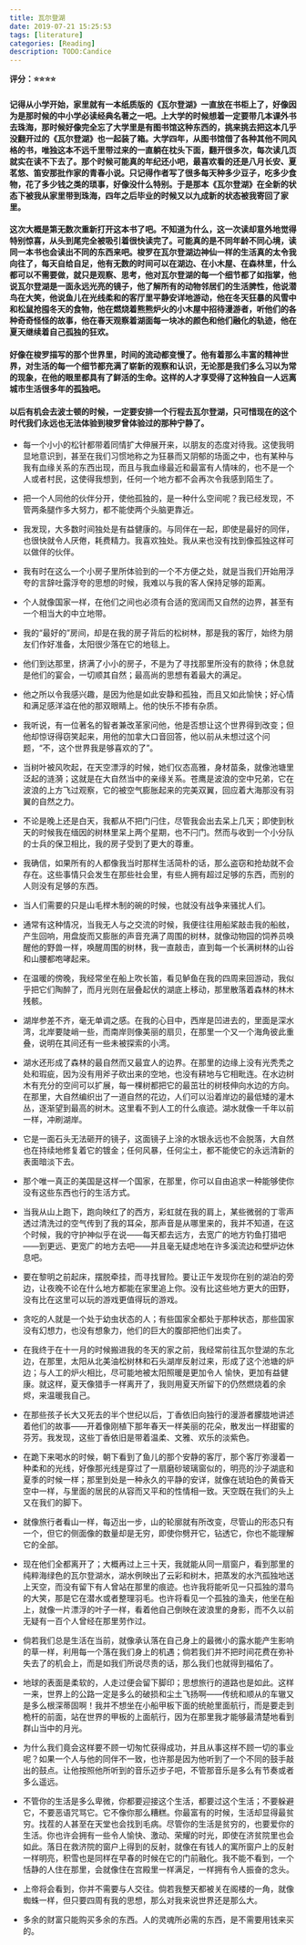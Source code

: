 ```yaml
---
title: 瓦尔登湖
date: 2019-07-21 15:25:53
tags: [literature]
categories: [Reading]
description: TODO:Candice
---
```


**评分：⭐️⭐️⭐️⭐️**

#### 记得从小学开始，家里就有一本纸质版的《瓦尔登湖》一直放在书柜上了，好像因为是那时候的中小学必读经典名著之一吧。上大学的时候想着一定要带几本课外书去珠海，那时候好像完全忘了大学里是有图书馆这种东西的，挑来挑去把这本几乎没翻开过的《瓦尔登湖》也一起装了箱。大学四年，从图书馆借了各种其他不同风格的书，唯独这本不远千里带过来的一直躺在枕头下面，翻开很多次，每次读几页就实在读不下去了。那个时候可能真的年纪还小吧，最喜欢看的还是八月长安、夏茗悠、笛安那批作家的青春小说。只记得作者写了很多每天种多少豆子，吃多少食物，花了多少钱之类的琐事，好像没什么特别。于是那本《瓦尔登湖》在全新的状态下被我从家里带到珠海，四年之后毕业的时候又以九成新的状态被我寄回了家里。

#### 这次大概是第无数次重新打开这本书了吧。不知道为什么，这一次读却意外地觉得特别惊喜，从头到尾完全被吸引着很快读完了。可能真的是不同年龄不同心境，读同一本书也会读出不同的东西来吧。梭罗在瓦尔登湖边神仙一样的生活真的太令我向往了，每天自给自足，他有无数的时间可以在湖边、在小木屋、在森林里，什么都可以不需要做，就只是观察、思考，他对瓦尔登湖的每一个细节都了如指掌，他说瓦尔登湖是一面永远光亮的镜子，他了解所有的动物邻居们的生活脾性，他说潜鸟在大笑，他说鱼儿在光线柔和的客厅里平静安详地游动，他在冬天狂暴的风雪中和松鼠抢囤冬天的食物，他在燃烧着熊熊炉火的小木屋中招待漫游者，听他们的各种奇奇怪怪的故事，他在春天观察着湖面每一块冰的颜色和他们融化的轨迹，他在夏天继续着自己孤独的狂欢。

#### 好像在梭罗描写的那个世界里，时间的流动都变慢了。他有着那么丰富的精神世界，对生活的每一个细节都充满了崭新的观察和认识，无论那是我们多么习以为常的现象，在他的眼里都具有了鲜活的生命。这样的人才享受得了这种独自一人远离城市生活很多年的孤独吧。

#### 以后有机会去波士顿的时候，一定要安排一个行程去瓦尔登湖，只可惜现在的这个时代我们永远也无法体验到梭罗曾体验过的那种宁静了。

* 每一个小小的松针都带着同情扩大伸展开来，以朋友的态度对待我。这使我明显地意识到，甚至在我们习惯地称之为狂暴而又阴郁的场面之中，也有某种与我有血缘关系的东西出现，而且与我血缘最近和最富有人情味的，也不是一个人或者村民，这使得我想到，任何一个地方都不会再次令我感到陌生了。

* 把一个人同他的伙伴分开，使他孤独的，是一种什么空间呢？我已经发现，不管两条腿作多大努力，都不能使两个头脑更靠近。

* 我发现，大多数时间独处是有益健康的。与同伴在一起，即使是最好的同伴，也很快就令人厌倦，耗费精力。我喜欢独处。我从来也没有找到像孤独这样可以做伴的伙伴。

* 我有时在这么一个小房子里所体验到的一个不方便之处，就是当我们开始用浮夸的言辞吐露浮夸的思想的时候，我难以与我的客人保持足够的距离。

* 个人就像国家一样，在他们之间也必须有合适的宽阔而又自然的边界，甚至有一个相当大的中立地带。

* 我的“最好的”房间，却是在我的房子背后的松树林，那是我的客厅，始终为朋友们作好准备，太阳很少落在它的地毯上。

* 他们到达那里，挤满了小小的房子，不是为了寻找那里所没有的款待；休息就是他们的宴会，一切顺其自然；最高尚的思想有着最大的满足。

* 他之所以令我感兴趣，是因为他是如此安静和孤独，而且又如此愉快；好心情和满足感洋溢在他的那双眼睛上。他的快乐不掺有杂质。

* 我听说，有一位著名的智者兼改革家问他，他是否想让这个世界得到改变；但他却惊讶得窃笑起来，用他的加拿大口音回答，他以前从未想过这个问题，“不，这个世界我是够喜欢的了”。

* 当树叶被风吹起，在天空漂浮的时候，她们仪态高雅，身材苗条，就像池塘里泛起的涟漪；这就是在大自然当中的亲缘关系。苍鹰是波浪的空中兄弟，它在波浪的上方飞过观察，它的被空气膨胀起来的完美双翼，回应着大海那没有羽翼的自然之力。

* 不论是晚上还是白天，我都从不把门闩住，尽管我会出去呆上几天；即使到秋天的时候我在缅因的树林里呆上两个星期，也不闩门。然而与收到一个小分队的士兵的保卫相比，我的房子受到了更大的尊重。

* 我确信，如果所有的人都像我当时那样生活简朴的话，那么盗窃和抢劫就不会存在。这些事情只会发生在那些社会里，有些人拥有超过足够的东西，而别的人则没有足够的东西。

* 当人们需要的只是山毛榉木制的碗的时候，也就没有战争来骚扰人们。

* 通常有这种情况，当我无人与之交流的时候，我便往往用船桨敲击我的船舷，产生回响，用盘旋而又膨胀的声音充满了周围的树林，就像动物园的饲养员唤醒他的野兽一样，唤醒周围的树林，我一直敲击，直到每一个长满树林的山谷和山腰都咆哮起来。

* 在温暖的傍晚，我经常坐在船上吹长笛，看见鲈鱼在我的四周来回游动，我似乎把它们陶醉了，而月光则在层叠起伏的湖底上移动，那里散落着森林的林木残骸。

* 湖岸参差不齐，毫无单调之感。在我的心目中，西岸是凹进去的，里面是深水湾，北岸要陡峭一些，而南岸则像美丽的扇贝，在那里一个又一个海角彼此重叠，说明在其间还有一些未被探索的小湾。

* 湖水还形成了森林的最自然而又最宜人的边界。在那里的边缘上没有光秃秃之处和瑕疵，因为没有用斧子砍出来的空地，也没有耕地与它相毗连。在水边树木有充分的空间可以扩展，每一棵树都把它的最茁壮的树枝伸向水边的方向。在那里，大自然编织出了一道自然的花边，人们可以沿着岸边的最低矮的灌木丛，逐渐望到最高的树木。这里看不到人工的什么痕迹。湖水就像一千年以前一样，冲刷湖岸。

* 它是一面石头无法砸开的镜子，这面镜子上涂的水银永远也不会脱落，大自然也在持续地修复着它的镀金；任何风暴，任何尘土，都不能使它的永远清新的表面暗淡下去。

* 那个唯一真正的美国是这样一个国家，在那里，你可以自由追求一种能够使你没有这些东西也行的生活方式。

* 当我从山上跑下，跑向映红了的西方，彩虹就在我的肩上，某些微弱的丁零声透过清洗过的空气传到了我的耳朵，那声音是从哪里来的，我并不知道，在这个时候，我的守护神似乎在说——每天都去远方，去宽广的地方钓鱼打猎吧——到更远、更宽广的地方去吧——并且毫无疑虑地在许多溪流边和壁炉边休息吧。

* 要在黎明之前起床，摆脱牵挂，而寻找冒险。要让正午发现你在别的湖泊的旁边，让夜晚不论在什么地方都能在家里追上你。没有比这些地方更大的田野，没有比在这里可以玩的游戏更值得玩的游戏。

* 贪吃的人就是一个处于幼虫状态的人；有些国家全都处于那种状态，那些国家没有幻想力，也没有想象力，他们的巨大的腹部把他们出卖了。

* 在我终于在十一月的时候搬进我的冬天的家之前，我经常前往瓦尔登湖的东北边，在那里，太阳从北美油松树林和石头湖岸反射过来，形成了这个池塘的炉边；与人工的炉火相比，尽可能地被太阳照暖是更加令人 愉快，更加有益健康。就这样，夏天像猎手一样离开了，我则用夏天所留下的仍然燃烧着的余烬，来温暖我自己。

* 在那些孩子长大又死去的半个世纪以后，丁香依旧向独行的漫游者朦胧地讲述着他们的故事——开着像刚植下那年春天一样美丽的花朵，散发出一样甜蜜的芬芳。我发现，这些丁香依旧是带着温柔、文雅、欢乐的淡紫色。

* 在跪下来喝水的时候，朝下看到了鱼儿的那个安静的客厅，那个客厅弥漫着一种柔和的光线，好像那光线是穿过了一扇磨砂玻璃窗似的，明亮的沙子湖底和夏季的时候一样；那里到处是一种永久的平静的安详，就像在琥珀色的黄昏天空中一样，与里面的居民的从容而又平和的性情相一致。天空既在我们的头上又在我们的脚下。

* 就像旅行者看山一样，每迈出一步，山的轮廓就有所改变，尽管山的形态只有一个，但它的侧面像的数量却是无穷，即使你劈开它，钻透它，你也不能理解它的全部。

* 现在他们全都离开了；大概再过上三十天，我就能从同一扇窗户，看到那里的纯粹海绿色的瓦尔登湖水，湖水例映出了云彩和树木，把蒸发的水汽孤独地送上天空，而没有留下有人曾站在那里的痕迹。也许我将能听见一只孤独的潜鸟的大笑，那是它在潜水或者整理羽毛。也许将看见一个孤独的渔夫，他坐在船上，就像一片漂浮的叶子一样，看着他自己倒映在波浪里的身影，而不久以前无疑有一百个人曾经在那里劳作过。

* 倘若我们总是生活在当前，就像承认落在自己身上的最微小的露水能产生影响的草一样，利用每一个落在我们身上的机遇；倘若我们并不把时间花费在弥补失去了的机会上，而是如我们所说尽责的话，那么我们也就得到福佑了。

* 地球的表面是柔软的，人走过便会留下脚印；思想旅行的道路也是如此。这样一来，世界上的公路一定是多么的破损和尘土飞扬啊——传统和顺从的车辙又是多么根深蒂固啊！我并不想坐在小船甲板下面的统舱里面航行，而是要走到桅杆的前面，站在世界的甲板的上面航行，因为在那里我才能够最清楚地看到群山当中的月光。

* 为什么我们竟会这样要不顾一切匆忙获得成功，并且从事这样不顾一切的事业呢？如果一个人与他的同伴不一致，也许那是因为他听到了一个不同的鼓手敲出的鼓点。让他按照他所听到的音乐迈步子吧，不管那音乐是多么有节奏或者多么遥远。

* 不管你的生活是多么卑微，你都要迎接这个生活，都要过这个生活；不要躲避它，不要恶语咒骂它。它不像你那么糟糕。你最富有的时候，生活却显得最贫穷。找茬的人甚至在天堂也会找到毛病。尽管你的生活是贫穷的，也要爱你的生活。你也许会拥有一些令人愉快、激动、荣耀的时光，即使在济贫院里也会如此。落日在救济院的窗户上得到的反射，就像在有钱人的寓所窗户上的反射一样明亮，积雪也是同样在早春的时候在它的门前融化。我不能不看到，一个恬静的人住在那里，会就像住在宫殿里一样满足，一样拥有令人振奋的念头。

* 上帝将会看到，你并不需要与人交往。倘若我整天都被关在阁楼的一角，就像蜘蛛一样，但只要四周有我的思想，那么对我来说世界还是那么大。

* 多余的财富只能购买多余的东西。人的灵魂所必需的东西，是不需要用钱来买的。



